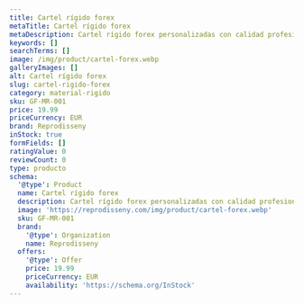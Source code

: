 ```yaml
---
title: Cartel rígido forex
metaTitle: Cartel rígido forex
metaDescription: Cartel rígido forex personalizadas con calidad profesional en Cataluña.
keywords: []
searchTerms: []
image: /img/product/cartel-forex.webp
galleryImages: []
alt: Cartel rígido forex
slug: cartel-rigido-forex
category: material-rigido
sku: GF-MR-001
price: 19.99
priceCurrency: EUR
brand: Reprodisseny
inStock: true
formFields: []
ratingValue: 0
reviewCount: 0
type: producto
schema:
  '@type': Product
  name: Cartel rígido forex
  description: Cartel rígido forex personalizadas con calidad profesional en Cataluña.
  image: 'https://reprodisseny.com/img/product/cartel-forex.webp'
  sku: GF-MR-001
  brand:
    '@type': Organization
    name: Reprodisseny
  offers:
    '@type': Offer
    price: 19.99
    priceCurrency: EUR
    availability: 'https://schema.org/InStock'
---
```


